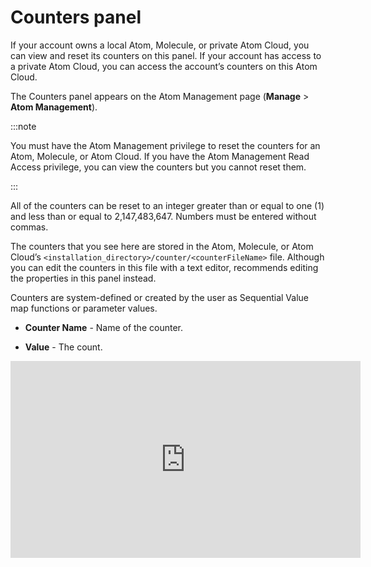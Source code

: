 # Counters panel

<head>
  <meta name="guidename" content="Integration"/>
  <meta name="context" content="GUID-A46B4715-8FD1-403E-889D-F0C00CA7C899"/>
</head>

If your account owns a local Atom, Molecule, or private Atom Cloud, you can view and reset its counters on this panel. If your account has access to a private Atom Cloud, you can access the account’s counters on this Atom Cloud.

The Counters panel appears on the Atom Management page (**Manage** \> **Atom Management**).

:::note

You must have the Atom Management privilege to reset the counters for an Atom, Molecule, or Atom Cloud. If you have the Atom Management Read Access privilege, you can view the counters but you cannot reset them.

:::

All of the counters can be reset to an integer greater than or equal to one \(1\) and less than or equal to 2,147,483,647. Numbers must be entered without commas.

The counters that you see here are stored in the Atom, Molecule, or Atom Cloud’s `<installation_directory>/counter/<counterFileName>` file. Although you can edit the counters in this file with a text editor, recommends editing the properties in this panel instead.

Counters are system-defined or created by the user as Sequential Value map functions or parameter values.

- **Counter Name** - Name of the counter.

- **Value** - The count.

<iframe width="560" height="315" src="https://www.youtube.com/embed/vwGnuVeXuBw?si=GPT0WqQr_8SZmUo4" title="YouTube video player" frameborder="0" allow="accelerometer; autoplay; clipboard-write; encrypted-media; gyroscope; picture-in-picture; web-share" referrerpolicy="strict-origin-when-cross-origin" allowfullscreen></iframe>
